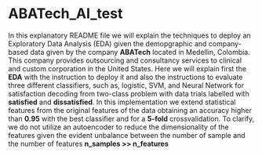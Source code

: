 # ABATech_AI_test
In this explanatory README file we will explain the techniques to deploy an Exploratory Data Analysis (EDA) given the demopgraphic and company-based data given by the company **ABATech** located in Medellin, Colombia. This company provides outsourcing and consultancy services to clinical and custom corporation in the United States. Here we will explain first the **EDA** with the instruction to deploy it and also the instructions to evaluate three different classifiers, such as, logistic, SVM, and Neural Network for satisfaction decoding from two-class problem with data trials labelled with **satisfied** and **dissatisfied**. In this implementation we extend statistical features from the original features of the data obtaining an accuracy higher than **0.95** with the best classifier and for a **5-fold** crossvalidation. To clarify, we do not utilize an autoencoder to reduce the dimensionality of the features given the evident unbalance between the number of sample and the number of features **n_samples >> n_features**
